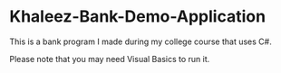# Khaleez-Bank-Demo-Application
This is a bank program I made during my college course that uses C#.

Please note that you may need Visual Basics to run it.
